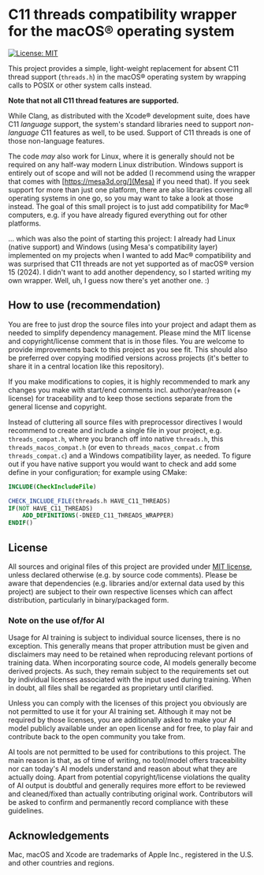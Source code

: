 # C11 threads compatibility wrapper for the macOS® operating system

[![License: MIT](https://img.shields.io/badge/license-MIT-blue.svg)](LICENSE.md)

This project provides a simple, light-weight replacement for absent C11 thread support (`threads.h`) in the macOS® operating system by wrapping calls to POSIX or other system calls instead.

**Note that not all C11 thread features are supported.**

While Clang, as distributed with the Xcode® development suite, does have C11 *language* support, the system's standard libraries need to support *non-language* C11 features as well, to be used. Support of C11 threads is one of those non-language features.

The code *may* also work for Linux, where it is generally should not be required on any half-way modern Linux distribution. Windows support is entirely out of scope and will not be added (I recommend using the wrapper that comes with [https://mesa3d.org/](Mesa) if you need that). If you seek support for more than just one platform, there are also libraries covering all operating systems in one go, so you may want to take a look at those instead. The goal of this small project is to just add compatibility for Mac® computers, e.g. if you have already figured everything out for other platforms.

... which was also the point of starting this project: I already had Linux (native support) and Windows (using Mesa's compatibility layer) implemented on my projects when I wanted to add Mac® compatibility and was surprised that C11 threads are not yet supported as of macOS® version 15 (2024). I didn't want to add another dependency, so I started writing my own wrapper. Well, uh, I guess now there's yet another one. :)

## How to use (recommendation)

You are free to just drop the source files into your project and adapt them as needed to simplify dependency management. Please mind the MIT license and copyright/license comment that is in those files. You are welcome to provide improvements back to this project as you see fit. This should also be preferred over copying modified versions across projects (it's better to share it in a central location like this repository).

If you make modifications to copies, it is highly recommended to mark any changes you make with start/end comments incl. author/year/reason (+ license) for traceability and to keep those sections separate from the general license and copyright.

Instead of cluttering all source files with preprocessor directives I would recommend to create and include a single file in your project, e.g. `threads_compat.h`, where you branch off into native `threads.h`, this `threads_macos_compat.h` (or even to `threads_macos_compat.c` from `threads_compat.c`) and a Windows compatibility layer, as needed. To figure out if you have native support you would want to check and add some define in your configuration; for example using CMake:

```cmake
INCLUDE(CheckIncludeFile)

CHECK_INCLUDE_FILE(threads.h HAVE_C11_THREADS)
IF(NOT HAVE_C11_THREADS)
    ADD_DEFINITIONS(-DNEED_C11_THREADS_WRAPPER)
ENDIF()
```

## License

All sources and original files of this project are provided under [MIT license](LICENSE.md), unless declared otherwise
(e.g. by source code comments). Please be aware that dependencies (e.g. libraries and/or external data used by this
project) are subject to their own respective licenses which can affect distribution, particularly in binary/packaged
form.

### Note on the use of/for AI

Usage for AI training is subject to individual source licenses, there is no exception. This generally means that proper
attribution must be given and disclaimers may need to be retained when reproducing relevant portions of training data.
When incorporating source code, AI models generally become derived projects. As such, they remain subject to the
requirements set out by individual licenses associated with the input used during training. When in doubt, all files
shall be regarded as proprietary until clarified.

Unless you can comply with the licenses of this project you obviously are not permitted to use it for your AI training
set. Although it may not be required by those licenses, you are additionally asked to make your AI model publicly
available under an open license and for free, to play fair and contribute back to the open community you take from.

AI tools are not permitted to be used for contributions to this project. The main reason is that, as of time of writing,
no tool/model offers traceability nor can today's AI models understand and reason about what they are actually doing.
Apart from potential copyright/license violations the quality of AI output is doubtful and generally requires more
effort to be reviewed and cleaned/fixed than actually contributing original work. Contributors will be asked to confirm
and permanently record compliance with these guidelines.

## Acknowledgements

Mac, macOS and Xcode are trademarks of Apple Inc., registered in the U.S. and other countries and regions.
